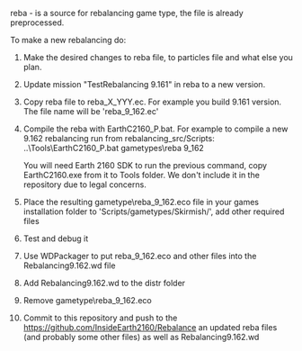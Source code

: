 reba - is a source for rebalancing game type, the file is already preprocessed.

To make a new rebalancing do:
1. Make the desired changes to reba file, to particles file and what else you plan.
2. Update mission "TestRebalancing 9.161" in reba to a new version.
3. Copy reba file to reba_X_YYY.ec. For example you build 9.161 version. The file name will be 'reba_9_162.ec'
5. Compile the reba with EarthC2160_P.bat.
    For example to compile a new 9.162 rebalancing run from rebalancing_src/Scripts:
    ..\Tools\EarthC2160_P.bat gametypes\reba 9_162

    You will need Earth 2160 SDK to run the previous command, copy EarthC2160.exe from it to Tools folder.
    We don't include it in the repository due to legal concerns.

6. Place the resulting gametype\reba_9_162.eco file in your games installation folder to 'Scripts/gametypes/Skirmish/', add other required files
7. Test and debug it
8. Use WDPackager to put reba_9_162.eco and other files into the Rebalancing9.162.wd file
9. Add Rebalancing9.162.wd to the distr folder
10. Remove gametype\reba_9_162.eco
11. Commit to this repository and push to the https://github.com/InsideEarth2160/Rebalance an updated reba files (and probably some other files) as well as Rebalancing9.162.wd
